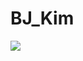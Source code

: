 # BJ_Kim
<img src="https://img.shields.io/badge/React-5ed3f3?style=flat-square&logo=React&logoColor=white" /> 
